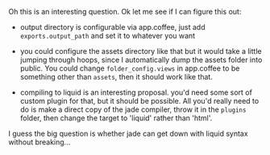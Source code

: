 Oh this is an interesting question. Ok let me see if I can figure this out:

- output directory is configurable via app.coffee, just add `exports.output_path` and set it to whatever you want

- you could configure the assets directory like that but it would take a little jumping through hoops, since I automatically dump the assets folder into public. You could change `folder_config.views` in app.coffee to be something other than `assets`, then it should work like that.

- compiling to liquid is an interesting proposal. you'd need some sort of custom plugin for that, but it should be possible. All you'd really need to do is make a direct copy of the jade compiler, throw it in the `plugins` folder, then change the target to 'liquid' rather than 'html'.

I guess the big question is whether jade can get down with liquid syntax without breaking...
